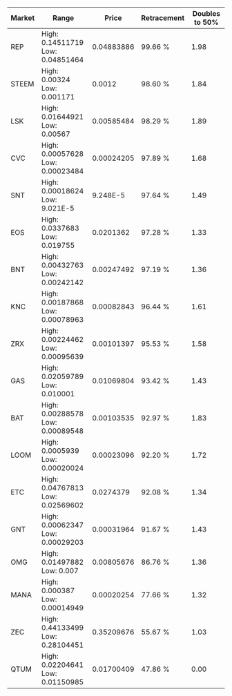 | Market | Range | Price| Retracement | Doubles to 50% |
| --- | --- | --- | --- | --- |
| REP | High: 0.14511719<br />Low: 0.04851464 | 0.04883886 | 99.66 % | 1.98 |
| STEEM | High: 0.00324<br />Low: 0.001171 | 0.0012 | 98.60 % | 1.84 |
| LSK | High: 0.01644921<br />Low: 0.00567 | 0.00585484 | 98.29 % | 1.89 |
| CVC | High: 0.00057628<br />Low: 0.00023484 | 0.00024205 | 97.89 % | 1.68 |
| SNT | High: 0.00018624<br />Low: 9.021E-5 | 9.248E-5 | 97.64 % | 1.49 |
| EOS | High: 0.0337683<br />Low: 0.019755 | 0.0201362 | 97.28 % | 1.33 |
| BNT | High: 0.00432763<br />Low: 0.00242142 | 0.00247492 | 97.19 % | 1.36 |
| KNC | High: 0.00187868<br />Low: 0.00078963 | 0.00082843 | 96.44 % | 1.61 |
| ZRX | High: 0.00224462<br />Low: 0.00095639 | 0.00101397 | 95.53 % | 1.58 |
| GAS | High: 0.02059789<br />Low: 0.010001 | 0.01069804 | 93.42 % | 1.43 |
| BAT | High: 0.00288578<br />Low: 0.00089548 | 0.00103535 | 92.97 % | 1.83 |
| LOOM | High: 0.0005939<br />Low: 0.00020024 | 0.00023096 | 92.20 % | 1.72 |
| ETC | High: 0.04767813<br />Low: 0.02569602 | 0.0274379 | 92.08 % | 1.34 |
| GNT | High: 0.00062347<br />Low: 0.00029203 | 0.00031964 | 91.67 % | 1.43 |
| OMG | High: 0.01497882<br />Low: 0.007 | 0.00805676 | 86.76 % | 1.36 |
| MANA | High: 0.000387<br />Low: 0.00014949 | 0.00020254 | 77.66 % | 1.32 |
| ZEC | High: 0.44133499<br />Low: 0.28104451 | 0.35209676 | 55.67 % | 1.03 |
| QTUM | High: 0.02204641<br />Low: 0.01150985 | 0.01700409 | 47.86 % | 0.00 |
